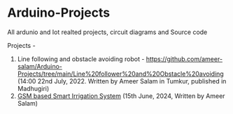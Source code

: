 # Arduino-Projects
All ardunio and Iot realted projects, circuit diagrams and Source code

Projects - 
1. Line following and obstacle avoiding robot - https://github.com/ameer-salam/Arduino-Projects/tree/main/Line%20follower%20and%20Obstacle%20avoiding    (14:00 22nd July, 2022. Written by Ameer Salam in Tumkur, published in Madhugiri)
2.  [GSM based Smart Irrigation System](https://github.com/ameer-salam/Arduino-Projects/tree/main/Borewell_and_Smart_irrigation_system_v2) (15th June, 2024, Written by Ameer Salam)

